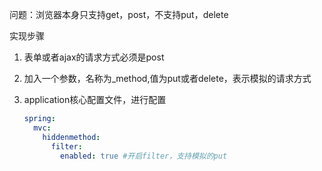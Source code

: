 问题：浏览器本身只支持get，post，不支持put，delete

实现步骤

1. 表单或者ajax的请求方式必须是post

2. 加入一个参数，名称为_method,值为put或者delete，表示模拟的请求方式

3. application核心配置文件，进行配置

   ```yaml
   spring:
     mvc:
       hiddenmethod:
         filter:
           enabled: true #开启filter，支持模拟的put
   ```

   